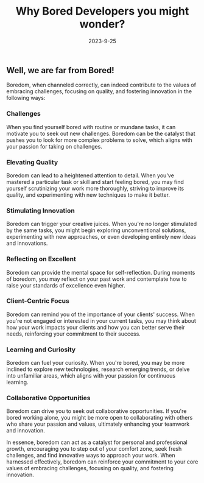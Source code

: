 ﻿---
title: "Why Bored Developers you might wonder?"
date: "2023-9-25"
tags: ['bored']
authors: ['brian', 'jorgen']
draft: false
summary: "Our mission is simple: to craft software that not only meets your needs but exceeds your expectations. "
---

## Well, we are far from Bored!

Boredom, when channeled correctly, can indeed contribute to the values of embracing challenges, focusing on quality, and fostering innovation in the following ways:

### Challenges
When you find yourself bored with routine or mundane tasks, it can motivate you to seek out new challenges. Boredom can be the catalyst that pushes you to look for more complex problems to solve, which aligns with your passion for taking on challenges.

### Elevating Quality
Boredom can lead to a heightened attention to detail. When you've mastered a particular task or skill and start feeling bored, you may find yourself scrutinizing your work more thoroughly, striving to improve its quality, and experimenting with new techniques to make it better.

### Stimulating Innovation
Boredom can trigger your creative juices. When you're no longer stimulated by the same tasks, you might begin exploring unconventional solutions, experimenting with new approaches, or even developing entirely new ideas and innovations.

### Reflecting on Excellent
Boredom can provide the mental space for self-reflection. During moments of boredom, you may reflect on your past work and contemplate how to raise your standards of excellence even higher.

### Client-Centric Focus
Boredom can remind you of the importance of your clients' success. When you're not engaged or interested in your current tasks, you may think about how your work impacts your clients and how you can better serve their needs, reinforcing your commitment to their success.

### Learning and Curiosity
Boredom can fuel your curiosity. When you're bored, you may be more inclined to explore new technologies, research emerging trends, or delve into unfamiliar areas, which aligns with your passion for continuous learning.

### Collaborative Opportunities
Boredom can drive you to seek out collaborative opportunities. If you're bored working alone, you might be more open to collaborating with others who share your passion and values, ultimately enhancing your teamwork and innovation.

In essence, boredom can act as a catalyst for personal and professional growth, encouraging you to step out of your comfort zone, seek fresh challenges, and find innovative ways to approach your work. When harnessed effectively, boredom can reinforce your commitment to your core values of embracing challenges, focusing on quality, and fostering innovation.